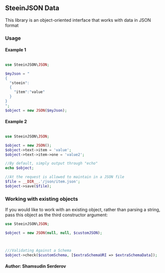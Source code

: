 ## SteeinJSON Data

This library is an object-oriented interface that works with data in JSON format

### Usage

#### Example 1


```php

use SteeinJSON\JSON;

$myJson = "
{
  "steein":
  {
    "item":"value"
  }
}
";
$object = new JSON($myJson);
```

#### Example 2
```php

use SteeinJSON\JSON;

$object = new JSON();
$object->text->item = 'value';
$object->text->item->one = 'value2';

//By default, simply output through "echo"
echo $object;

//At the request is allowed to maintain in a JSON file
$file = __DIR__.'/json/item.json';
$object->save($file);

```
### Working with existing objects

If you would like to work with an existing object, rather than parsing a string, pass this object as the third constructor argument:

```php
use SteeinJSON\JSON;

$object = new JSON(null, null, $customJSON);



///Validating Against a Schema
$object->check($customSchema, [$extraSchemaURI => $extraSchemaData]);

```





#### Author: Shamsudin Serderov
